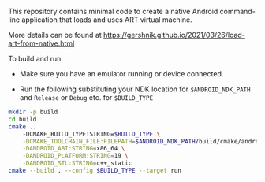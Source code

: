 This repository contains minimal code to create a native Android command-line application that loads and uses ART virtual machine.

More details can be found at https://gershnik.github.io/2021/03/26/load-art-from-native.html

To build and run:

* Make sure you have an emulator running or device connected.

* Run the following substituting your NDK location for `$ANDROID_NDK_PATH` and `Release` or `Debug` etc. for `$BUILD_TYPE` 

```bash
mkdir -p build
cd build
cmake .. 
    -DCMAKE_BUILD_TYPE:STRING=$BUILD_TYPE \
    -DCMAKE_TOOLCHAIN_FILE:FILEPATH=$ANDROID_NDK_PATH/build/cmake/android.toolchain.cmake \
    -DANDROID_ABI:STRING=x86_64 \
    -DANDROID_PLATFORM:STRING=19 \
    -DANDROID_STL:STRING=c++_static
cmake --build . --config $BUILD_TYPE --target run
```

